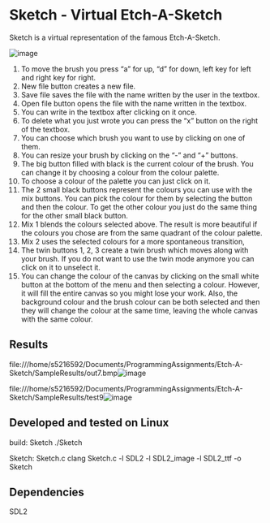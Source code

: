 # Sketch - Virtual Etch-A-Sketch #

Sketch is a virtual representation of the famous Etch-A-Sketch.

![image](https://user-images.githubusercontent.com/78536620/144669398-720de0ec-9e18-4d42-83d8-fb8daedb6c0e.png)

1. To move the brush you press “a” for up, “d” for down, left key for left and right key for right.
2. New file button creates a new file.
3. Save file saves the file with the name written by the user in the textbox.
4. Open file button opens the file with the name written in the textbox.
5. You can write in the textbox after clicking on it once.
6. To delete what you just wrote you can press the “x” button on the right of the textbox.
7. You can choose which brush you want to use by clicking on one of them.
8. You can resize your brush by clicking on the “-” and “+” buttons.
9. The big button filled with black is the current colour of the brush. You can change it by choosing a colour from the colour palette.
10. To choose a colour of the palette you can just click on it.
11. The 2 small black buttons represent the colours you can use with the mix buttons. You can pick the colour for them by selecting the button and then the colour. To get the other colour you just do the same thing for the other small black button.
12. Mix 1 blends the colours selected above. The result is more beautiful if the colours you chose are from the same quadrant of the colour palette.
13. Mix 2 uses the selected colours for a more spontaneous transition,
14. The twin buttons 1, 2, 3 create a twin brush which moves along with your brush. If you do not want to use the twin mode anymore you can click on
it to unselect it.
15. You can change the colour of the canvas by clicking on the small white button at the bottom of the menu and then selecting a colour. However, it
will fill the entire canvas so you might lose your work. Also, the background colour and the brush colour can be both selected and then they will
change the colour at the same time, leaving the whole canvas with the same colour.


Results
-------

file:///home/s5216592/Documents/ProgrammingAssignments/Etch-A-Sketch/SampleResults/out7.bmp![image](https://user-images.githubusercontent.com/78536620/144681774-232f47ee-41cb-408e-bef1-1d3fd53174e5.png)

file:///home/s5216592/Documents/ProgrammingAssignments/Etch-A-Sketch/SampleResults/test9![image](https://user-images.githubusercontent.com/78536620/144681842-7ef60198-13ee-414f-81b6-81b5c2e57c98.png)


Developed and tested on Linux
-----------------------------

build: Sketch
	./Sketch

Sketch: Sketch.c
	clang Sketch.c -l SDL2 -l SDL2_image -l SDL2_ttf -o Sketch

Dependencies
------------

SDL2
